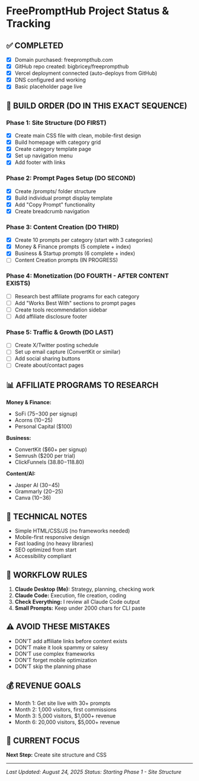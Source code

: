 # FreePromptHub Project Status & Tracking

## ✅ COMPLETED
- [x] Domain purchased: freeprompthub.com
- [x] GitHub repo created: bigbricey/freeprompthub
- [x] Vercel deployment connected (auto-deploys from GitHub)
- [x] DNS configured and working
- [x] Basic placeholder page live

## 🚀 BUILD ORDER (DO IN THIS EXACT SEQUENCE)

### Phase 1: Site Structure (DO FIRST)
- [x] Create main CSS file with clean, mobile-first design
- [x] Build homepage with category grid
- [x] Create category template page
- [x] Set up navigation menu
- [x] Add footer with links

### Phase 2: Prompt Pages Setup (DO SECOND)
- [x] Create /prompts/ folder structure
- [x] Build individual prompt display template
- [x] Add "Copy Prompt" functionality
- [x] Create breadcrumb navigation

### Phase 3: Content Creation (DO THIRD)
- [x] Create 10 prompts per category (start with 3 categories)
- [x] Money & Finance prompts (5 complete + index)
- [x] Business & Startup prompts (6 complete + index)
- [ ] Content Creation prompts (IN PROGRESS)

### Phase 4: Monetization (DO FOURTH - AFTER CONTENT EXISTS)
- [ ] Research best affiliate programs for each category
- [ ] Add "Works Best With" sections to prompt pages
- [ ] Create tools recommendation sidebar
- [ ] Add affiliate disclosure footer

### Phase 5: Traffic & Growth (DO LAST)
- [ ] Create X/Twitter posting schedule
- [ ] Set up email capture (ConvertKit or similar)
- [ ] Add social sharing buttons
- [ ] Create about/contact pages

## 📊 AFFILIATE PROGRAMS TO RESEARCH
**Money & Finance:**
- SoFi ($75-$300 per signup)
- Acorns ($10-$25)
- Personal Capital ($100)

**Business:**
- ConvertKit ($60+ per signup)
- Semrush ($200 per trial)
- ClickFunnels ($38.80-$118.80)

**Content/AI:**
- Jasper AI ($30-$45)
- Grammarly ($20-$25)
- Canva ($10-$36)

## 🔧 TECHNICAL NOTES
- Simple HTML/CSS/JS (no frameworks needed)
- Mobile-first responsive design
- Fast loading (no heavy libraries)
- SEO optimized from start
- Accessibility compliant

## 📝 WORKFLOW RULES
1. **Claude Desktop (Me):** Strategy, planning, checking work
2. **Claude Code:** Execution, file creation, coding
3. **Check Everything:** I review all Claude Code output
4. **Small Prompts:** Keep under 2000 chars for CLI paste

## ⚠️ AVOID THESE MISTAKES
- DON'T add affiliate links before content exists
- DON'T make it look spammy or salesy
- DON'T use complex frameworks
- DON'T forget mobile optimization
- DON'T skip the planning phase

## 💰 REVENUE GOALS
- Month 1: Get site live with 30+ prompts
- Month 2: 1,000 visitors, first commissions
- Month 3: 5,000 visitors, $1,000+ revenue
- Month 6: 20,000 visitors, $5,000+ revenue

## 🎯 CURRENT FOCUS
**Next Step:** Create site structure and CSS

---
*Last Updated: August 24, 2025*
*Status: Starting Phase 1 - Site Structure*